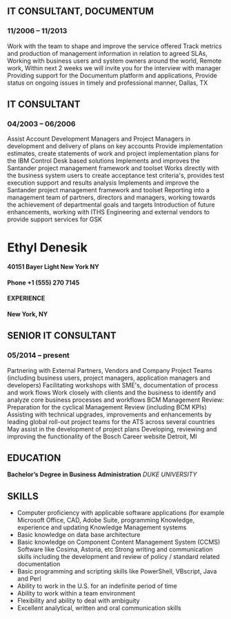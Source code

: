 ## IT CONSULTANT, DOCUMENTUM
### 11/2006 – 11/2013
Work with the team to shape and improve the service offered
Track metrics and production of management information in relation to agreed SLAs,
Working with business users and system owners around the world,
Remote work,
Within next 2 weeks we will invite you for the interview with manager
Providing support for the Documentum platform and applications,
Provide status on ongoing issues in timely and professional manner,
Dallas, TX

## IT CONSULTANT
### 04/2003 – 06/2006
Assist Account Development Managers and Project Managers in development and delivery of plans on key accounts
Provide implementation estimates, create statements of work and project implementation plans for the IBM Control Desk based solutions
Implements and improves the Santander project management framework and toolset
Works directly with the business system users to create acceptance test criteria's, provides test execution support and results analysis
Implements and improve the Santander project management framework and toolset
Reporting into a management team of partners, directors and managers, working towards the achievement of departmental goals and targets
Introduction of future enhancements, working with ITHS Engineering and external vendors to provide support services for GSK

# Ethyl Denesik
#### 40151 Bayer Light New York NY
#### Phone +1 (555) 270 7145
#### EXPERIENCE
#### New York, NY

## SENIOR IT CONSULTANT
### 05/2014 – present
Partnering with External Partners, Vendors and Company Project Teams (including business users, project managers, application managers and developers)
Facilitating workshops with SME's, documentation of process and work flows
Work closely with clients and the business to identify and analyze core business processes and workflows
BCM Management Review: Preparation for the cyclical Management Review (including BCM KPIs)
Assisting with technical upgrades, improvements and enhancements by leading global roll-out project teams for the ATS across several countries
May assist in the development of project plans
Developing, reviewing and improving the functionality of the Bosch Career website
Detroit, MI

## EDUCATION
**Bachelor’s Degree in Business Administration**
*DUKE UNIVERSITY*

## SKILLS
* Computer proficiency with applicable software applications (for example Microsoft Office, CAD, Adobe Suite, programming
Knowledge, experience and updating Knowledge Management systems
* Basic knowledge on data base architecture
* Basic knowledge on Component Content Management System (CCMS) Software like Cosima, Astoria, etc
Strong writing and communication skills including the development and review of policy / standard related documentation
* Basic programming and scripting skills like PowerShell, VBscript, Java and Perl
* Ability to work in the U.S. for an indefinite period of time
* Ability to work within a team environment
* Flexibility and ability to deal with ambiguity
* Excellent analytical, written and oral communication skills